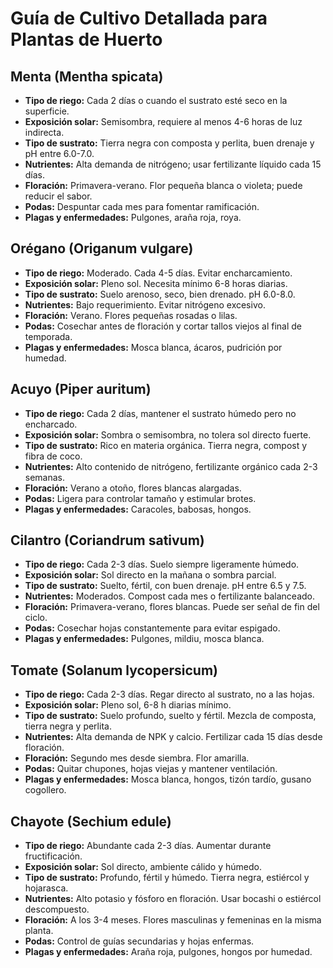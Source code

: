 <body>
  <h1>Guía de Cultivo Detallada para Plantas de Huerto</h1>

  <section>
    <h2>Menta (Mentha spicata)</h2>
    <ul>
      <li><strong>Tipo de riego:</strong> Cada 2 días o cuando el sustrato esté seco en la superficie.</li>
      <li><strong>Exposición solar:</strong> Semisombra, requiere al menos 4-6 horas de luz indirecta.</li>
      <li><strong>Tipo de sustrato:</strong> Tierra negra con composta y perlita, buen drenaje y pH entre 6.0-7.0.</li>
      <li><strong>Nutrientes:</strong> Alta demanda de nitrógeno; usar fertilizante líquido cada 15 días.</li>
      <li><strong>Floración:</strong> Primavera-verano. Flor pequeña blanca o violeta; puede reducir el sabor.</li>
      <li><strong>Podas:</strong> Despuntar cada mes para fomentar ramificación.</li>
      <li><strong>Plagas y enfermedades:</strong> Pulgones, araña roja, roya.</li>
    </ul>
  </section>

  <section>
    <h2>Orégano (Origanum vulgare)</h2>
    <ul>
      <li><strong>Tipo de riego:</strong> Moderado. Cada 4-5 días. Evitar encharcamiento.</li>
      <li><strong>Exposición solar:</strong> Pleno sol. Necesita mínimo 6-8 horas diarias.</li>
      <li><strong>Tipo de sustrato:</strong> Suelo arenoso, seco, bien drenado. pH 6.0-8.0.</li>
      <li><strong>Nutrientes:</strong> Bajo requerimiento. Evitar nitrógeno excesivo.</li>
      <li><strong>Floración:</strong> Verano. Flores pequeñas rosadas o lilas.</li>
      <li><strong>Podas:</strong> Cosechar antes de floración y cortar tallos viejos al final de temporada.</li>
      <li><strong>Plagas y enfermedades:</strong> Mosca blanca, ácaros, pudrición por humedad.</li>
    </ul>
  </section>

  <section>
    <h2>Acuyo (Piper auritum)</h2>
    <ul>
      <li><strong>Tipo de riego:</strong> Cada 2 días, mantener el sustrato húmedo pero no encharcado.</li>
      <li><strong>Exposición solar:</strong> Sombra o semisombra, no tolera sol directo fuerte.</li>
      <li><strong>Tipo de sustrato:</strong> Rico en materia orgánica. Tierra negra, compost y fibra de coco.</li>
      <li><strong>Nutrientes:</strong> Alto contenido de nitrógeno, fertilizante orgánico cada 2-3 semanas.</li>
      <li><strong>Floración:</strong> Verano a otoño, flores blancas alargadas.</li>
      <li><strong>Podas:</strong> Ligera para controlar tamaño y estimular brotes.</li>
      <li><strong>Plagas y enfermedades:</strong> Caracoles, babosas, hongos.</li>
    </ul>
  </section>

  <section>
    <h2>Cilantro (Coriandrum sativum)</h2>
    <ul>
      <li><strong>Tipo de riego:</strong> Cada 2-3 días. Suelo siempre ligeramente húmedo.</li>
      <li><strong>Exposición solar:</strong> Sol directo en la mañana o sombra parcial.</li>
      <li><strong>Tipo de sustrato:</strong> Suelto, fértil, con buen drenaje. pH entre 6.5 y 7.5.</li>
      <li><strong>Nutrientes:</strong> Moderados. Compost cada mes o fertilizante balanceado.</li>
      <li><strong>Floración:</strong> Primavera-verano, flores blancas. Puede ser señal de fin del ciclo.</li>
      <li><strong>Podas:</strong> Cosechar hojas constantemente para evitar espigado.</li>
      <li><strong>Plagas y enfermedades:</strong> Pulgones, mildiu, mosca blanca.</li>
    </ul>
  </section>

  <section>
    <h2>Tomate (Solanum lycopersicum)</h2>
    <ul>
      <li><strong>Tipo de riego:</strong> Cada 2-3 días. Regar directo al sustrato, no a las hojas.</li>
      <li><strong>Exposición solar:</strong> Pleno sol, 6-8 h diarias mínimo.</li>
      <li><strong>Tipo de sustrato:</strong> Suelo profundo, suelto y fértil. Mezcla de composta, tierra negra y perlita.</li>
      <li><strong>Nutrientes:</strong> Alta demanda de NPK y calcio. Fertilizar cada 15 días desde floración.</li>
      <li><strong>Floración:</strong> Segundo mes desde siembra. Flor amarilla.</li>
      <li><strong>Podas:</strong> Quitar chupones, hojas viejas y mantener ventilación.</li>
      <li><strong>Plagas y enfermedades:</strong> Mosca blanca, hongos, tizón tardío, gusano cogollero.</li>
    </ul>
  </section>

  <section>
    <h2>Chayote (Sechium edule)</h2>
    <ul>
      <li><strong>Tipo de riego:</strong> Abundante cada 2-3 días. Aumentar durante fructificación.</li>
      <li><strong>Exposición solar:</strong> Sol directo, ambiente cálido y húmedo.</li>
      <li><strong>Tipo de sustrato:</strong> Profundo, fértil y húmedo. Tierra negra, estiércol y hojarasca.</li>
      <li><strong>Nutrientes:</strong> Alto potasio y fósforo en floración. Usar bocashi o estiércol descompuesto.</li>
      <li><strong>Floración:</strong> A los 3-4 meses. Flores masculinas y femeninas en la misma planta.</li>
      <li><strong>Podas:</strong> Control de guías secundarias y hojas enfermas.</li>
      <li><strong>Plagas y enfermedades:</strong> Araña roja, pulgones, hongos por humedad.</li>
    </ul>
  </section>

</body>

